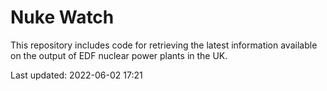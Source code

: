 # Nuke Watch

This repository includes code for retrieving the latest information available on the output of EDF nuclear power plants in the UK.

Last updated: 2022-06-02 17:21